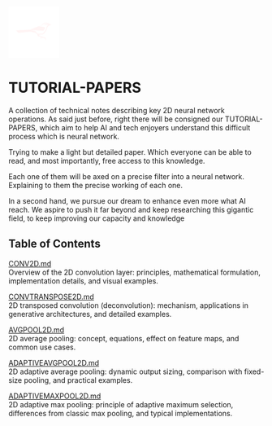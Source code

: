 <a href="https://www.teamcardinalis.com/">
   <img src="Logo/teamcardinalis.png" alt="Team Cardinalis" width="100">
</a>

# TUTORIAL-PAPERS

A collection of technical notes describing key 2D neural network operations. As said just before, right there will be consigned our TUTORIAL-PAPERS, which aim to help AI and tech enjoyers understand this difficult process which is neural network.

Trying to make a light but detailed paper. Which everyone can be able to read, and most importantly, free access to this knowledge.

Each one of them will be axed on a precise filter into a neural network. Explaining to them the precise working of each one.

In a second hand, we pursue our dream to enhance even more what AI reach. We aspire to push it far beyond and keep researching this gigantic field, to keep improving our capacity and knowledge


## Table of Contents

[CONV2D.md](CONV2D.md)  
   Overview of the 2D convolution layer: principles, mathematical formulation, implementation details, and visual examples.
  

[CONVTRANSPOSE2D.md](CONVTRANSPOSE2D.md)  
   2D transposed convolution (deconvolution): mechanism, applications in generative architectures, and detailed examples.

[AVGPOOL2D.md](AVGPOOL2D.md)  
   2D average pooling: concept, equations, effect on feature maps, and common use cases.

[ADAPTIVEAVGPOOL2D.md](ADAPTIVEAVGPOOL2D.md)  
   2D adaptive average pooling: dynamic output sizing, comparison with fixed-size pooling, and practical examples.

[ADAPTIVEMAXPOOL2D.md](ADAPTIVEMAXPOOL2D.md)  
   2D adaptive max pooling: principle of adaptive maximum selection, differences from classic max pooling, and typical implementations.
